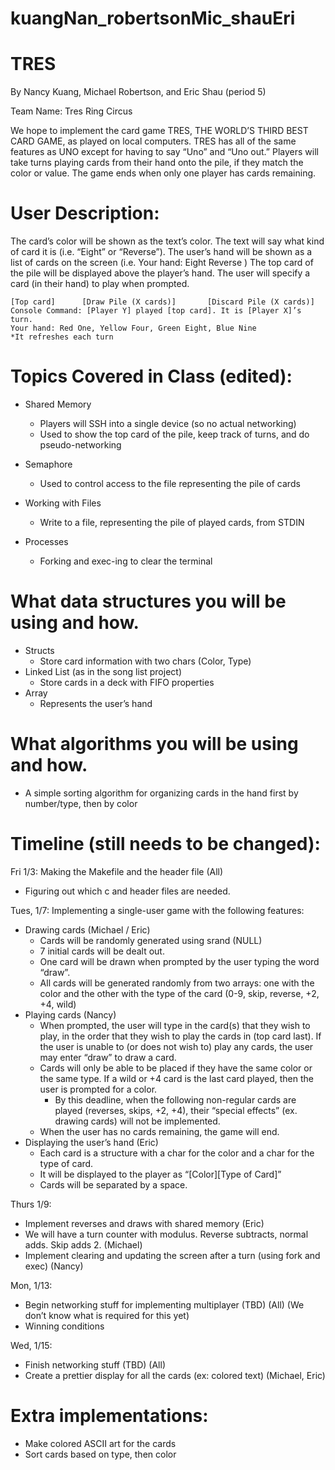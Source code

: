 # kuangNan_robertsonMic_shauEri

# TRES

By Nancy Kuang, Michael Robertson, and Eric Shau (period 5)

Team Name: Tres Ring Circus

We hope to implement the card game TRES, THE WORLD’S THIRD BEST CARD GAME, as played on local computers. TRES has all of the same features as UNO except for having to say “Uno” and “Uno out.” Players will take turns playing cards from their hand onto the pile, if they match the color or value. The game ends when only one player has cards remaining.

# User Description:

The card’s color will be shown as the text’s color. 
The text will say what kind of card it is (i.e. “Eight” or “Reverse”).
The user’s hand will be shown as a list of cards on the screen (i.e. Your hand: Eight Reverse )
The top card of the pile will be displayed above the player’s hand.
The user will specify a card (in their hand) to play when prompted.

```
[Top card]		[Draw Pile (X cards)]		[Discard Pile (X cards)]
Console Command: [Player Y] played [top card]. It is [Player X]’s turn. 
Your hand: Red One, Yellow Four, Green Eight, Blue Nine
*It refreshes each turn
```

# Topics Covered in Class (edited):

- Shared Memory
  - Players will SSH into a single device (so no actual networking)
  - Used to show the top card of the pile, keep track of turns, and do pseudo-networking

- Semaphore
  - Used to control access to the file representing the pile of cards

- Working with Files
  - Write to a file, representing the pile of played cards, from STDIN

- Processes
  - Forking and exec-ing to clear the terminal

# What data structures you will be using and how.

- Structs
  - Store card information with two chars (Color, Type)
- Linked List (as in the song list project)
  - Store cards in a deck with FIFO properties
- Array
  - Represents the user’s hand

# What algorithms you will be using and how.

- A simple sorting algorithm for organizing cards in the hand first by number/type, then by color

# Timeline (still needs to be changed):

Fri 1/3: Making the Makefile and the header file (All)
- Figuring out which c and header files are needed.

Tues, 1/7: Implementing a single-user game with the following features:
- Drawing cards (Michael / Eric)
  - Cards will be randomly generated using srand (NULL)
  - 7 initial cards will be dealt out.
  - One card will be drawn when prompted by the user typing the word “draw”.
  - All cards will be generated randomly from two arrays: one with the color and the other with the type of the card (0-9, skip, reverse, +2, +4, wild)
- Playing cards (Nancy)
  - When prompted, the user will type in the card(s) that they wish to play, in the order that they wish to play the cards in (top card last). If the user is unable to (or does not wish to) play any cards, the user may enter “draw” to draw a card.
  - Cards will only be able to be placed if they have the same color or the same type. If a wild or +4 card is the last card played, then the user is prompted for a color. 
    - By this deadline, when the following non-regular cards are played (reverses, skips, +2, +4), their “special effects” (ex. drawing cards) will not be implemented.
  - When the user has no cards remaining, the game will end.
- Displaying the user’s hand (Eric)
  - Each card is a structure with a char for the color and a char for the type of card.
  - It will be displayed to the player as “[Color][Type of Card]”
  - Cards will be separated by a space.

Thurs 1/9: 
- Implement reverses and draws with shared memory (Eric)
- We will have a turn counter with modulus. Reverse subtracts, normal adds. Skip adds 2. (Michael)
- Implement clearing and updating the screen after a turn (using fork and exec) (Nancy)

Mon, 1/13:
- Begin networking stuff for implementing multiplayer (TBD) (All)
(We don’t know what is required for this yet)
- Winning conditions

Wed, 1/15: 
- Finish networking stuff (TBD) (All)
- Create a prettier display for all the cards (ex: colored text) (Michael, Eric)

# Extra implementations:

- Make colored ASCII art for the cards
- Sort cards based on type, then color
